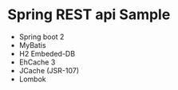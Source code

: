 # Spring REST api Sample
* Spring boot 2
* MyBatis
* H2 Embeded-DB
* EhCache 3
* JCache (JSR-107)
* Lombok
